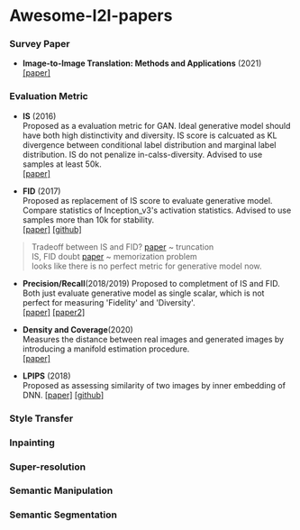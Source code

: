 Awesome-I2I-papers
===

### Survey Paper
* **Image-to-Image Translation: Methods and Applications** (2021)   
[[paper]](https://arxiv.org/pdf/2101.08629.pdf)

### Evaluation Metric
* **IS** (2016)   
Proposed as a evaluation metric for GAN. Ideal generative model should have both high distinctivity and diversity. IS score is calcuated as KL divergence between conditional label distribution and marginal label distribution. IS do not penalize in-calss-diversity. Advised to use samples at least 50k.   
[[paper]](https://proceedings.neurips.cc/paper/2016/file/8a3363abe792db2d8761d6403605aeb7-Paper.pdf) 

* **FID** (2017)   
Proposed as replacement of IS score to evaluate generative model. Compare statistics of   Inception_v3's activation statistics. Advised to use samples more than 10k for stability.     
[[paper]](https://arxiv.org/pdf/1706.08500.pdf) [[github]](https://github.com/mseitzer/pytorch-fid)

> Tradeoff between IS and FID? [paper](https://arxiv.org/abs/1809.11096) ~ truncation   
> IS, FID doubt [paper](https://arxiv.org/pdf/2001.03653.pdf) ~ memorization problem   
> looks like there is no perfect metric for generative model now.   

* **Precision/Recall**(2018/2019)
Proposed to completment of IS and FID. Both just evaluate generative model as single scalar, which is not perfect for measuring 'Fidelity' and 'Diversity'.   
[[paper]](https://arxiv.org/abs/1806.00035) [[paper2]](https://arxiv.org/abs/1904.06991)

* **Density and Coverage**(2020)   
Measures the distance between real images and generated images by introducing a manifold estimation procedure.   
[[paper]](https://arxiv.org/pdf/2002.09797.pdf)

* **LPIPS** (2018)   
Proposed as assessing similarity of two images by inner embedding of DNN. 
[[paper]](https://arxiv.org/abs/1801.03924) [[github]](https://github.com/richzhang/PerceptualSimilarity)

### Style Transfer

### Inpainting

### Super-resolution

### Semantic Manipulation

### Semantic Segmentation
